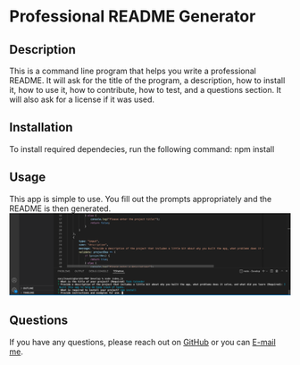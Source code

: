# Professional README Generator

  ## Description
  This is a command line program that helps you write a professional README.  It will ask for the title of the program, a description, how to install it, how to use it, how to contribute, how to test, and a questions section.  It will also ask for a license if it was used.

  ## Installation
  To install required dependecies, run the following command:
  npm install

  ## Usage
  This app is simple to use.  You fill out the prompts appropriately and the README is then generated.
  <img src="Develop/example.png" alt="image of program running" width="1206" />

  ## Questions
  If you have any questions, please reach out on <a href="https://github.com/sacylkowski/">GitHub</a> or you can <a href="mailto:sacylkowski@gmail.com">E-mail me</a>.

